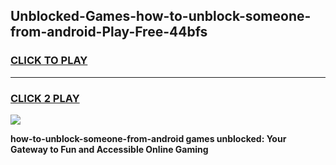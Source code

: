 
## Unblocked-Games-how-to-unblock-someone-from-android-Play-Free-44bfs
<h3>
<a href="https://premium76.site?title=how-to-unblock-someone-from-android&ref=18A1">CLICK TO PLAY</a></h3>
<hr>

<h3>
<a href="https://premium76.site?title=how-to-unblock-someone-from-android&ref=18A1">CLICK 2 PLAY</a>
  
</h3>

<a href="https://premium76.site?title=how-to-unblock-someone-from-android&ref=18A1"><img src="https://clearcache.store/games.png"></a>


**how-to-unblock-someone-from-android games unblocked: Your Gateway to Fun and Accessible Online Gaming**

